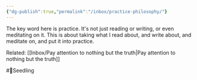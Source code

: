 ```yaml
---
{"dg-publish":true,"permalink":"/inbox/practice-philosophy/"}
---
```


The key word here is practice. It's not just reading or writing, or even meditating on it. This is about taking what I read about, and write about, and meditate on, and put it into practice.


Related: [[Inbox/Pay attention to nothing but the truth\|Pay attention to nothing but the truth]]

#🌱Seedling 